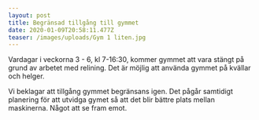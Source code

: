 ```yaml
---
layout: post
title: Begränsad tillgång till gymmet
date: 2020-01-09T20:58:11.477Z
teaser: /images/uploads/Gym 1 liten.jpg
---
```

Vardagar i veckorna 3 - 6, kl 7-16:30, kommer gymmet att vara stängt på grund av arbetet med relining. Det är möjlig att använda gymmet på kvällar och helger. 

Vi beklagar att tillgång gymmet begränsans igen. Det pågår samtidigt planering för att utvidga gymet så att det blir bättre plats mellan maskinerna. Något att se fram emot.
